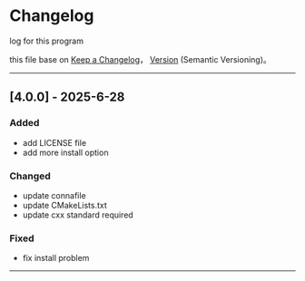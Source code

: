 # Changelog
log for this program 

this file base on [Keep a Changelog](https://keepachangelog.com/en/1.0.0/)，
 [Version](https://semver.org/spec/v2.0.0.html) (Semantic Versioning)。

---

## [4.0.0] - 2025-6-28

### Added
- add LICENSE file 
- add more install option

### Changed
- update connafile
- update CMakeLists.txt
- update cxx  standard required

### Fixed
- fix install problem

---